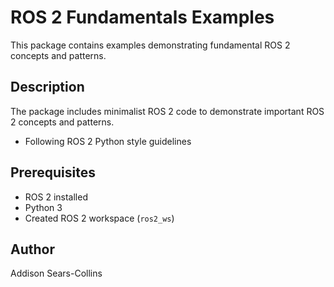 # ROS 2 Fundamentals Examples

This package contains examples demonstrating fundamental ROS 2 concepts and patterns.

## Description

The package includes minimalist ROS 2 code to demonstrate important ROS 2 concepts and patterns.
- Following ROS 2 Python style guidelines

## Prerequisites

- ROS 2 installed
- Python 3
- Created ROS 2 workspace (`ros2_ws`)

## Author

Addison Sears-Collins